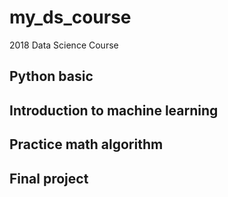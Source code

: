 # my_ds_course
2018 Data Science Course

## Python basic
## Introduction to machine learning
## Practice math algorithm
## Final project
